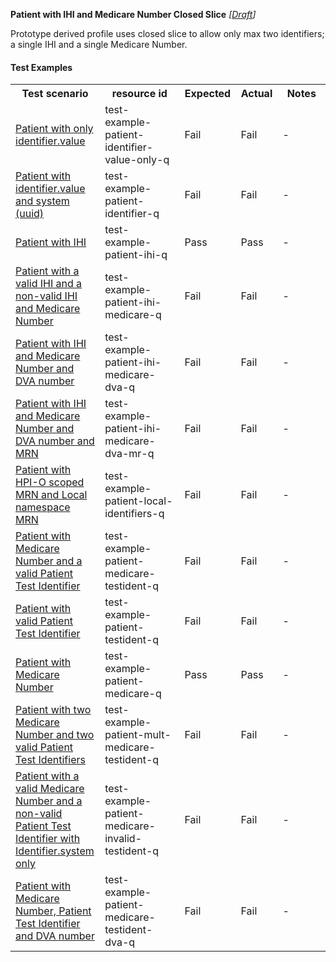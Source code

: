 **Patient with IHI and Medicare Number Closed Slice** *[[Draft](http://hl7.org/fhir/r4/valueset-publication-status.html)]*

Prototype derived profile uses closed slice to allow only max two identifiers; a single IHI and a single Medicare Number.

#### Test Examples

<table class="list" style="width:100%">
    <colgroup>
       <col span="1" style="width: 24%;"/>
       <col span="1" style="width: 25%;"/>
       <col span="1" style="width: 10%;"/>
       <col span="1" style="width: 10%;"/>
       <col span="1" style="width: 15%;"/>
    </colgroup>
	<tbody>
      <tr>
        <th>Test scenario</th>
        <th>resource id</th>
        <th>Expected</th>
        <th>Actual</th>
		<th>Notes</th>
      </tr>
      <tr>
        <td><a href="Patient-test-example-patient-identifier-value-only-q.html">Patient with only identifier.value</a></td>
        <td>test-example-patient-identifier-value-only-q</td>
        <td>Fail</td>
        <td>Fail</td>
        <td>-</td>
      </tr>
      <tr>
        <td><a href="Patient-test-example-patient-identifier-q.html">Patient with identifier.value and system (uuid)</a></td>
        <td>test-example-patient-identifier-q</td>
        <td>Fail</td>
        <td>Fail</td>
        <td>-</td>
      </tr>
      <tr>
        <td><a href="Patient-test-example-patient-ihi-q.html">Patient with IHI</a></td>
        <td>test-example-patient-ihi-q</td>
        <td>Pass</td>
        <td>Pass</td>
        <td>-</td>
      </tr>
      <tr>
        <td><a href="Patient-test-example-patient-ihi-medicare-q.html">Patient with a valid IHI and a non-valid IHI and Medicare Number</a></td>
        <td>test-example-patient-ihi-medicare-q</td>
        <td>Fail</td>
        <td>Fail</td>
        <td>-</td>
      </tr>
      <tr>
        <td><a href="Patient-test-example-patient-ihi-medicare-dva-q.html">Patient with IHI and Medicare Number and DVA number</a></td>
        <td>test-example-patient-ihi-medicare-dva-q</td>
        <td>Fail</td>
        <td>Fail</td>
        <td>-</td>
      </tr>
      <tr>
        <td><a href="Patient-test-example-patient-ihi-medicare-dva-mr-q.html">Patient with IHI and Medicare Number and DVA number and MRN</a></td>
        <td>test-example-patient-ihi-medicare-dva-mr-q</td>
        <td>Fail</td>
        <td>Fail</td>
        <td>-</td>
      </tr>
      <tr>
        <td><a href="Patient-test-example-patient-local-identifiers-q.html">Patient with HPI-O scoped MRN and Local namespace MRN</a></td>
        <td>test-example-patient-local-identifiers-q</td>
        <td>Fail</td>
        <td>Fail</td>
        <td>-</td>
      </tr>
      <tr>
        <td><a href="Patient-test-example-patient-medicare-testident-q.html">Patient with Medicare Number and a valid Patient Test Identifier</a></td>
        <td>test-example-patient-medicare-testident-q</td>
        <td>Fail</td>
        <td>Fail</td>
        <td>-</td>
      </tr>
      <tr>
        <td><a href="Patient-test-example-patient-testident-q.html">Patient with valid Patient Test Identifier</a></td>
        <td>test-example-patient-testident-q</td>
        <td>Fail</td>
        <td>Fail</td>
        <td>-</td>
      </tr>
      <tr>
        <td><a href="Patient-test-example-patient-medicare-q.html">Patient with Medicare Number</a></td>
        <td>test-example-patient-medicare-q</td>
        <td>Pass</td>
        <td>Pass</td>
        <td>-</td>
      </tr>
      <tr>
        <td><a href="Patient-test-example-patient-mult-medicare-testident-q.html">Patient with two Medicare Number and two valid Patient Test Identifiers</a></td>
        <td>test-example-patient-mult-medicare-testident-q</td>
        <td>Fail</td>
        <td>Fail</td>
        <td>-</td>
      </tr>
      <tr>
        <td><a href="Patient-test-example-patient-medicare-invalid-testident-q.html">Patient with a valid Medicare Number and a non-valid Patient Test Identifier with Identifier.system only</a></td>
        <td>test-example-patient-medicare-invalid-testident-q</td>
        <td>Fail</td>
        <td>Fail</td>
        <td>-</td>
      </tr>
      <tr>
        <td><a href="Patient-test-example-patient-medicare-testident-dva-q.html">Patient with Medicare Number, Patient Test Identifier and DVA number</a></td>
        <td>test-example-patient-medicare-testident-dva-q</td>
        <td>Fail</td>
        <td>Fail</td>
        <td>-</td>
      </tr>
    </tbody>
</table>
